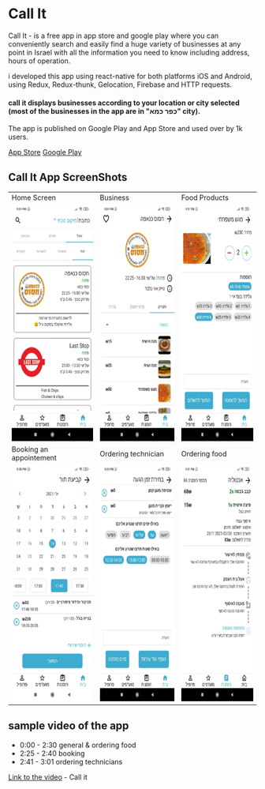 # Call It

Call It - is a free app in app store and google play where you can conveniently search and easily find a huge variety of businesses at any point in Israel with all the information you need to know including address, hours of operation.

i developed this app using react-native for both platforms iOS and Android, using Redux, Redux-thunk, Gelocation, Firebase and HTTP requests. 

#### call it displays businesses according to your location or city selected (most of the businesses in the app are in "כפר כמא" city).

The app is published on Google Play and App Store and used over by 1k users.

[App Store](https://apps.apple.com/il/app/call-it/id1501319629)
[Google Play](https://play.google.com/store/apps/details?id=com.callit.co.il)


## Call It App ScreenShots 
<table>
  <tr>
    <td>Home Screen</td>
     <td>Business</td>
     <td>Food Products</td>
  </tr>
  <tr>
    <td><img src="images/Call It Home.jpg" width=270 height=480></td>
    <td><img src="images/Call It Business.jpg" width=270 height=480></td>
    <td><img src="images/Call It Product.jpg" width=270 height=480></td>
  </tr>
    <tr>
    <td>Booking an appointement</td>
     <td>Ordering technician</td>
     <td>Ordering food</td>
  </tr>
  <tr>
    <td><img src="images/Call It Booking.jpg" width=270 height=480></td>
    <td><img src="images/Call It Tech.jpg" width=270 height=480></td>
    <td><img src="images/Call It Order.jpg" width=270 height=480></td>
  </tr>
 </table>

## sample video of the app
* 0:00 - 2:30 general & ordering food 
* 2:25 - 2:40 booking
* 2:41 - 3:01 ordering technicians

[Link to the video](https://drive.google.com/file/d/1GaexF0SGokLMPjNhClK0tLZ9JsONcyGZ/view?usp=sharing) - Call it

